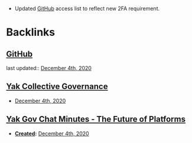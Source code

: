 - Updated [GitHub](<GitHub.md>) access list to reflect new 2FA requirement.

# Backlinks
## [GitHub](<GitHub.md>)
last updated:: [December 4th, 2020](<December 4th, 2020.md>)

## [Yak Collective Governance](<Yak Collective Governance.md>)
- [December 4th, 2020](<December 4th, 2020.md>)

## [Yak Gov Chat Minutes - The Future of Platforms](<Yak Gov Chat Minutes - The Future of Platforms.md>)
- **[Created](<Created.md>):** [December 4th, 2020](<December 4th, 2020.md>)

